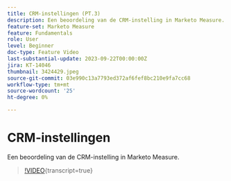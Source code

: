 ```yaml
---
title: CRM-instellingen (PT.3)
description: Een beoordeling van de CRM-instelling in Marketo Measure.
feature-set: Marketo Measure
feature: Fundamentals
role: User
level: Beginner
doc-type: Feature Video
last-substantial-update: 2023-09-22T00:00:00Z
jira: KT-14046
thumbnail: 3424429.jpeg
source-git-commit: 03e990c13a7793ed372af6fef8bc210e9fa7cc68
workflow-type: tm+mt
source-wordcount: '25'
ht-degree: 0%

---
```



# CRM-instellingen

Een beoordeling van de CRM-instelling in Marketo Measure.

>[!VIDEO](https://video.tv.adobe.com/v/3451744/?learn=on&captions=dut){transcript=true}
